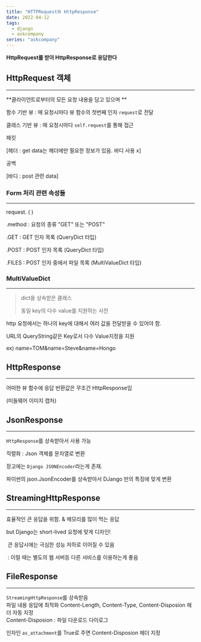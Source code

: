 ```yaml
---
title: "HTTPRequest와 HttpResponse"
date: 2022-04-12
tags:
  - django
  - askcompany
series: "askcompany"
---
```


**HttpRequest를 받아 HttpResponse로 응답한다**

## HttpRequest 객체

---

**클라이언트로부터의 모든 요청 내용을 담고 있으며 **

함수 기반 뷰 : 매 요청시마다 뷰 함수의 첫번째 인자 `request`로 전달

클래스 기반 뷰 : 매 요청시마다 `self.request`를 통해 접근

패킷

[헤더 : get data는 헤더에만 필요한 정보가 있음. 바디 사용 x]

공백

[바디 : post 관련 data]

### Form 처리 관련 속성들

---

request. ( )

.method : 요청의 종류 "GET" 또는 "POST"

.GET : GET 인자 목록 (QueryDict 타입)

.POST : POST 인자 목록 (QueryDict 타입)

.FILES : POST 인자 중에서 파일 목록 (MultiValueDict 타입)

### MultiValueDict

---

> dict을 상속받은 클래스
>
> 동일 key의 다수 value를 지원하는 사전

http 요청에서는 하나의 key에 대해서 여러 값을 전달받을 수 있어야 함.

URL의 QueryString같은 Key로서 다수 Value지정을 지원

ex) name=TOM&name=Steve&name=Hongo

## HttpResponse

---

어떠한 뷰 함수에 응답 반환값은 무조건 HttpResponse임

(미들웨어 이미지 캡처)

## JsonResponse

---

`HttpResponse`를 상속받아서 사용 가능

직렬화 : Json 객체를 문자열로 변환

장고에는 `Django JSONEncoder`라는게 존재.

파이썬의 json.JsonEncoder를 상속받아서 DJango 만의 특징에 맞게 변환

## StreamingHttpResponse

---

효율적인 큰 응답을 위함. & 메모리를 많이 먹는 응답

but Django는 short-lived 요청에 맞게 디자인!

​ 큰 응답시에는 극심한 성능 저하로 이어질 수 있음

​ : 이럴 때는 별도의 웹 서버등 다른 서비스를 이용하는게 좋음

## FileResponse

---

`StreamingHttpResponse`를 상속받음  
파일 내용 응답에 최적화
Content-Length, Content-Type, Content-Disposion 헤더 자동 지정  
Content-Disposion : 파일 다운로드 다이로그

인자인 `as_attachment`를 True로 주면 Content-Disposion 헤더 지정
